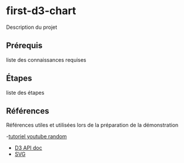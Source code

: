# first-d3-chart

Description du projet

## Prérequis

liste des connaissances requises

## Étapes

liste des étapes

## Références

Références utiles et utilisées lors de la préparation de la démonstration

  -[tutoriel youtube random](https://www.youtube.com/watch?v=SYuFy1j8SGs)
  - [D3 API doc](https://github.com/d3/d3/blob/master/API.md#scales-d3-scale)
  - [SVG](https://www.creativebloq.com/how-to/10-golden-rules-for-responsive-svgs)

